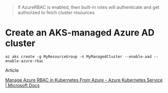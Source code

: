 > If AzureRBAC is enabled, then built-in roles will authenticate and get authorized to fetch cluster resources

# Create an AKS-managed Azure AD cluster

`az aks create -g MyResourceGroup -n MyManagedCluster --enable-aad --enable-azure-rbac`

Article

[Manage Azure RBAC in Kubernetes From Azure - Azure Kubernetes Service | Microsoft Docs](https://docs.microsoft.com/en-us/azure/aks/manage-azure-rbac)

